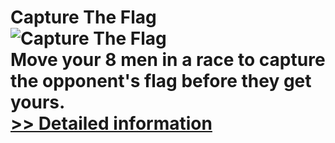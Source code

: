 # Capture The Flag<br />![Capture The Flag](https://mycommerce.akamaized.net/api/pimages/P300944068/BIG/300944068.GIF)<br />Move your 8 men in a race to capture the opponent's flag before they get yours.<br />[>> Detailed information](https://secure.shareit.com/shareit/product.html?productid=300944068&affiliateid=200057808)